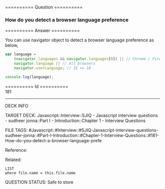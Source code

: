 ========== Question ==========  

### How do you detect a browser language preference  

========== Answer ==========  

You can use navigator object to detect a browser language preference as below,

```javascript
var language =
    (navigator.languages && navigator.languages[0]) || // Chrome / Firefox
    navigator.language || // All browsers
    navigator.userLanguage; // IE <= 10

console.log(language);
```

========== Id ==========  
181

---

DECK INFO

TARGET DECK: Javascript::Interview::SJIQ - Javascript interview questions - sudheer jonna::Part I - Introduction::Chapter 1 - Interview Questions

FILE TAGS: #Javascript::#Interview::#SJIQ-Javascript-interview-questions-sudheer-jonna::#Part-I-Introduction::#Chapter-1-Interview-Questions::#181-How-do-you-detect-a-browser-language-prefe

Reference:

Related:

```dataview
LIST
where file.name = this.file.name
```

QUESTION STATUS: Safe to store
